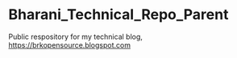 # Bharani_Technical_Repo_Parent
Public respository for my technical blog, https://brkopensource.blogspot.com
